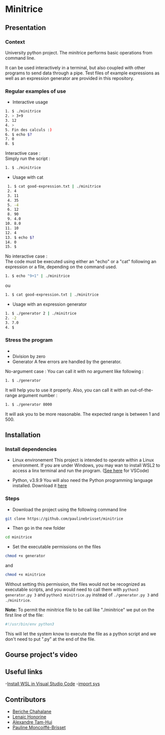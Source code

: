 # Minitrice

## Presentation

### Context
University python project. The minitrice performs basic operations from command line. 

It can be used interactively in a terminal, but also coupled with other programs to send data through a pipe. Test files of example expressions as well as an expression generator are provided in this repository.

### Regular examples of use

- Interactive usage
```bash
1. $ ./minitrice
2. > 3+9
3. 12
4. > 
5. Fin des calculs :)
6. $ echo $?
7. 0
8. $ 
```
Interactive case : <br>
Simply run the script :

```bash
1. $ ./minitrice
```

- Usage with cat
```bash
 1. $ cat good-expression.txt | ./minitrice
 2. 4
 3. 11
 4. 35
 5. -4
 6. 12
 8. 90
 9. 4.0
10. 8.0
11. 10
12. 4
13. $ echo $?
14. 0
15. $ 
```
No interactive case : <br>
The code must be executed using either an "echo" or a "cat" following an expression or a file, depending on the command used.

```bash
1. $ echo "9+1" | ./minitrice
```
ou 
```bash
1. $ cat good-expression.txt | ./minitrice
```

- Usage with an expression generator
```bash
1. $ ./generator 2 | ./minitrice
2. -2
3. 7.0
4. $
```
### Stress the program 
- 
- Division by zero
- Generator
A few errors are handled by the generator. 

No-argument case : 
You can call it with no argument like following :
```bash
1. $ ./generator
```
It will help you to use it properly. 
Also, you can call it with an out-of-the-range argument number :
```bash
1. $ ./generator 8000
```
It will ask you to be more reasonable. The expected range is between 1 and 500.


## Installation

### Install dependencies
- Linux environement
This project is intended to operate within a Linux environment. If you are under Windows, you may wan to install WSL2 to access a linx terminal and run the program. ([See here](https://code.visualstudio.com/docs/remote/wsl) for VSCode)

- Python, v3.9.9
You will also need the Python programming language installed. Download it [here](https://www.python.org/)

### Steps 
- Download the project using the following command line

```bash
git clone https://github.com/paulinebrisset/minitrice
``` 
- Then go in the new folder
```bash
cd minitrice
``` 
- Set the executable permissions on the files
```bash
chmod +x generator
``` 
and
```bash
chmod +x minitrice
```

Without setting this permission, the files would not be recognized as executable scripts, and you would need to call them with `python3 generator.py 3` and `python3 minitrice.py`  instead of `./generator.py 3` and `./minitrice`.


<b>Note:</b>  To permit the minitrice file to be call like "./minitrice" we put on the first line of the file: <br>

```bash
#!/usr/bin/env python3
```
This will let the system know to execute the file as a python script and we don't need to put ".py" at the end of the file.




## Gourse project's video
## Useful links
-[Install WSL in Visual Studio Code](https://code.visualstudio.com/docs/remote/wsl)
-[import sys](https://docs.python.org/fr/3/library/sys.html)
## Contributors
- [Beriche Chahalane](https://github.com/Beriche)
- [Lenaic Honorine](https://github.com/LenaicHnr)
- [Alexandre Tam-Hui](https://github.com/Alextmh)
- [Pauline Moncoiffé-Brisset](https://github.com/paulinebrisset)
